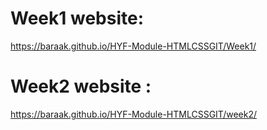 # Week1 website:
https://baraak.github.io/HYF-Module-HTMLCSSGIT/Week1/
# Week2 website :
https://baraak.github.io/HYF-Module-HTMLCSSGIT/week2/
